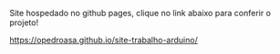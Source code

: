 Site hospedado no github pages, clique no link abaixo para conferir o projeto!

https://opedroasa.github.io/site-trabalho-arduino/

